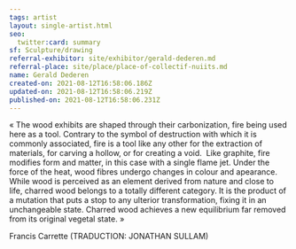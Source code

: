 ```yaml
---
tags: artist
layout: single-artist.html
seo:
  twitter:card: summary
sf: Sculpture/drawing
referral-exhibitor: site/exhibitor/gerald-dederen.md
referral-place: site/place/place-of-collectif-nuiits.md
name: Gerald Dederen
created-on: 2021-08-12T16:58:06.186Z
updated-on: 2021-08-12T16:58:06.219Z
published-on: 2021-08-12T16:58:06.231Z
---
```

<!--StartFragment-->

« The wood exhibits are shaped through their carbonization, fire being used here as a tool. Contrary to the symbol of destruction with which it is commonly associated, fire is a tool like any other for the extraction of materials, for carving a hollow, or for creating a void.  Like graphite, fire modifies form and matter, in this case with a single flame jet. Under the force of the heat, wood fibres undergo changes in colour and apearance. While wood is perceived as an element derived from nature and close to life, charred wood belongs to a totally different category. It is the product of a mutation that puts a stop to any ulterior transformation, fixing it in an unchangeable state. Charred wood achieves a new equilibrium far removed from its original vegetal state. »

Francis Carrette (TRADUCTION: JONATHAN SULLAM) 



<!--EndFragment-->